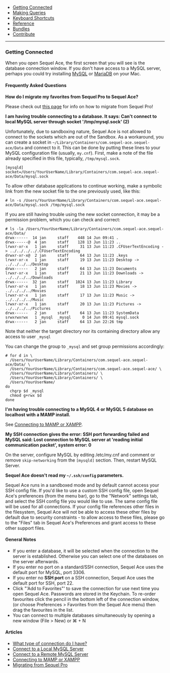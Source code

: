 -   [Getting Connected](../get-started/)
-   [Making Queries](../queries.html)
-   [Keyboard Shortcuts](../shortcuts.html)
-   [Reference](../ref/)
-   [Bundles](../bundles/)
-   [Contribute](../contribute/)

<hr>

### Getting Connected

When you open Sequel Ace, the first screen that you will see is the database connection window. If you don't have access to a MySQL server, perhaps you could try installing [MySQL](https://dev.mysql.com/doc/mysql-osx-excerpt/en/osx-installation.html "MySQL:Installing on MacOS") or [MariaDB](https://mariadb.com/kb/en/installing-mariadb-on-macos-using-homebrew "MariaDB:Installing on MacOS") on your Mac.


#### Frequently Asked Questions

**How do I migrate my favorites from Sequel Pro to Sequel Ace?**

Please check out [this page](migrating-from-sequel-pro.html) for info on how to migrate from Sequel Pro!

**I am having trouble connecting to a database. It says: Can't connect to local MySQL server through socket '/tmp/mysql.sock' (2)**

Unfortunately, due to sandboxing nature, Sequel Ace is not allowed to connect to the sockets which are out of the Sandbox. As a workaround, you can create a socket in `~/Library/Containers/com.sequel-ace.sequel-ace/Data` and connect to it. This can be done by putting these lines to your MySQL configuration file (usually, `my.cnf`). First, make a note of the file already specified in this file, typically, `/tmp/mysql.sock`.
 ```
 [mysqld]
 socket=/Users/YourUserName/Library/Containers/com.sequel-ace.sequel-ace/Data/mysql.sock
 ```
To allow other database applications to continue working, make a symbolic link from the new socket file to the one previously used, like this:
```
# ln -s /Users/YourUserName/Library/Containers/com.sequel-ace.sequel-ace/Data/mysql.sock /tmp/mysql.sock
```

If you are still having trouble using the new socket connection, it may be a permission problem, which you can check and correct:
```
# ls -la /Users/YourUserName/Library/Containers/com.sequel-ace.sequel-ace/Data/
drwx------  14 jan     staff    448 14 Jun 09:41 .
drwx------@  4 jan     staff    128 13 Jun 11:23 ..
lrwxr-xr-x   1 jan     staff     31 13 Jun 11:23 .CFUserTextEncoding -> ../../../../.CFUserTextEncoding
drwxr-xr-x@  2 jan     staff     64 13 Jun 11:23 .keys
lrwxr-xr-x   1 jan     staff     19 13 Jun 11:23 Desktop -> ../../../../Desktop
drwx------   2 jan     staff     64 13 Jun 11:23 Documents
lrwxr-xr-x   1 jan     staff     21 13 Jun 11:23 Downloads -> ../../../../Downloads
drwx------  32 jan     staff   1024 13 Jun 11:23 Library
lrwxr-xr-x   1 jan     staff     18 13 Jun 11:23 Movies -> ../../../../Movies
lrwxr-xr-x   1 jan     staff     17 13 Jun 11:23 Music -> ../../../../Music
lrwxr-xr-x   1 jan     staff     20 13 Jun 11:23 Pictures -> ../../../../Pictures
drwx------   2 jan     staff     64 13 Jun 11:23 SystemData
srwxrwxrwx   1 _mysql  _mysql     0 14 Jun 09:41 mysql.sock
drwx------   2 jan     staff     64 13 Jun 22:26 tmp
```
Note that neither the target directory nor its containing directory allow any access to user `_mysql`

You can change the group to `_mysql` and set group permissions accordingly:
```
# for d in \
  /Users/YourUserName/Library/Containers/com.sequel-ace.sequel-ace/Data/ \
  /Users/YourUserName/Library/Containers/com.sequel-ace.sequel-ace/ \
  /Users/YourUserName/Library/Containers/ \
  /Users/YourUserName/Library/Containers/ \
  /Users/YourUserName/
do
  chgrp $d _mysql
  chmod g+rwx $d
done
```

**I'm having trouble connecting to a MySQL 4 or MySQL 5 database on localhost with a MAMP install.**

See [Connecting to MAMP or XAMPP](mamp-xampp.html "Connecting to MAMP or XAMPP").

**My SSH connection gives the error: SSH port forwarding failed and MySQL said: Lost connection to MySQL server at 'reading initial communication packet', system error: 0**

On the server, configure MySQL by editing /etc/my.cnf and comment or remove `skip-networking` from the `[mysqld]` section. Then, restart MySQL Server.

**Sequel Ace doesn't read my `~/.ssh/config` parameters.**

Sequel Ace runs in a sandboxed mode and by default cannot access your SSH config file. If you'd like to use a custom SSH config file, open Sequel Ace's preferences (from the menu bar), go to the "Network" settings tab, and select the SSH config file you would like to use. The same config file will be used for all connections. If your config file references other files in the filesystem, Sequel Ace will not be able to access these other files by default due to security constraints - to allow access to these files, please go to the "Files" tab in Sequel Ace's Preferences and grant access to these other support files.


#### General Notes

-   If you enter a database, it will be selected when the connection to the server is established. Otherwise you can select one of the databases on the server afterwards.
-   If you enter no port on a standard/SSH connection, Sequel Ace uses the default port for MySQL, port 3306.
-   If you enter no **SSH port** on a SSH connection, Sequel Ace uses the default port for SSH, port 22.
-   Click "'Add to Favorites"' to save the connection for use next time you open Sequel Ace. Passwords are stored in the Keychain. To re-order favourites click the pencil in the bottom left of the connection window, (or choose Preferences > Favorites from the Sequel Ace menu) then drag the favourites in the list.
-   You can connect to multiple databases simultaneously by opening a new window (File > New) or ⌘ + N


#### Articles

-   [What type of connection do I have?](connection-types.html)
-   [Connect to a Local MySQL Server](local-connection.html)
-   [Connect to a Remote MySQL Server](remote-connection.html)
-   [Connecting to MAMP or XAMPP](mamp-xampp.html)
-   [Migrating from Sequel Pro](migrating-from-sequel-pro.html)
